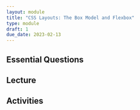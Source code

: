 ```yaml
---
layout: module
title: "CSS Layouts: The Box Model and Flexbox"
type: module
draft: 1
due_date: 2023-02-13
---
```



## Essential Questions

## Lecture

## Activities